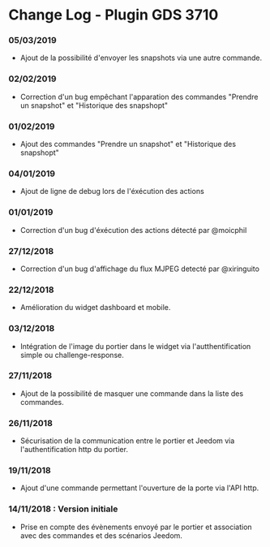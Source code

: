 # Change Log - Plugin GDS 3710

### 05/03/2019
- Ajout de la possibilité d'envoyer les snapshots via une autre commande.

### 02/02/2019
- Correction d'un bug empêchant l'apparation des commandes "Prendre un snapshot" et "Historique des snapshopt"

### 01/02/2019
- Ajout des commandes "Prendre un snapshot" et "Historique des snapshopt"

### 04/01/2019
- Ajout de ligne de debug lors de l'éxécution des actions

### 01/01/2019
- Correction d'un bug d'éxécution des actions détecté par @moicphil

### 27/12/2018
- Correction d'un bug d'affichage du flux MJPEG detecté par @xiringuito

### 22/12/2018
- Amélioration du widget dashboard et mobile.

### 03/12/2018
- Intégration de l'image du portier dans le widget via l'autthentification simple ou challenge-response.

### 27/11/2018
- Ajout de la possibilité de masquer une commande dans la liste des commandes.

### 26/11/2018
- Sécurisation de la communication entre le portier et Jeedom via l'authentification http du portier.

### 19/11/2018
- Ajout d'une commande permettant l'ouverture de la porte via l'API http.

### 14/11/2018 : Version initiale
- Prise en compte des évènements envoyé par le portier et association avec des commandes et des scénarios Jeedom.
